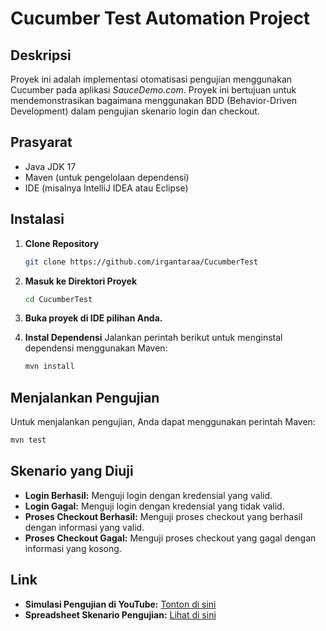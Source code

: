 # Cucumber Test Automation Project

## Deskripsi
Proyek ini adalah implementasi otomatisasi pengujian menggunakan Cucumber pada aplikasi *SauceDemo.com*. Proyek ini bertujuan untuk mendemonstrasikan bagaimana menggunakan BDD (Behavior-Driven Development) dalam pengujian skenario login dan checkout.

## Prasyarat
- Java JDK 17
- Maven (untuk pengelolaan dependensi)
- IDE (misalnya IntelliJ IDEA atau Eclipse)

## Instalasi
1. **Clone Repository**
   ```bash
   git clone https://github.com/irgantaraa/CucumberTest
   ```
2. **Masuk ke Direktori Proyek**
   ```bash
   cd CucumberTest
   ```
3. **Buka proyek di IDE pilihan Anda.**

4. **Instal Dependensi**
   Jalankan perintah berikut untuk menginstal dependensi menggunakan Maven:
   ```bash
   mvn install
   ```

## Menjalankan Pengujian
Untuk menjalankan pengujian, Anda dapat menggunakan perintah Maven:
```bash
mvn test
```

## Skenario yang Diuji
- **Login Berhasil:** Menguji login dengan kredensial yang valid.
- **Login Gagal:** Menguji login dengan kredensial yang tidak valid.
- **Proses Checkout Berhasil:** Menguji proses checkout yang berhasil dengan informasi yang valid.
- **Proses Checkout Gagal:** Menguji proses checkout yang gagal dengan informasi yang kosong.


## Link
- **Simulasi Pengujian di YouTube:** [Tonton di sini](https://www.youtube.com/watch?v=6M-RE6JONKY&feature=youtu.be)
- **Spreadsheet Skenario Pengujian:** [Lihat di sini](https://docs.google.com/spreadsheets/d/15163Jwcj73jElUpOVxPjHr_Py5em-9fWa60BbagRU_o/edit?gid=332207421#gid=332207421)


